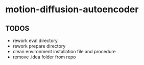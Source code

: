 # motion-diffusion-autoencoder

## TODOS
- rework eval directory
- rework prepare directory
- clean environment installation file and procedure 
- remove .idea folder from repo

